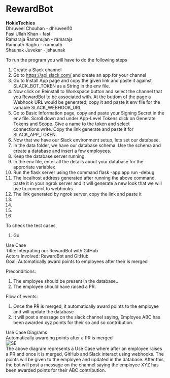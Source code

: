 # RewardBot

**HokieTechies** <br/>
Dhruveel Chouhan - dhruveel10 <br/>
Fasi Ullah Khan - fasi <br/>
Ramaraja Ramanujan - ramaraja <br/>
Ramnath Raghu - rramnath <br/>
Shaunak Juvekar - jshaunak <br/>

To run the program you will have to do the following steps <br/>
1. Create a Slack channel
2. Go to https://api.slack.com/ and create an app for your channel
3. Go to Install App page and copy the given link and paste it against SLACK_BOT_TOKEN as a String in the env file.
4. Now click on Reinstall to Workspace button and select the channel that you RewardBot to be associated with. At the buttom of the page a Webhook URL would be generated, copy it and paste it env file for the variable SLACK_WEBHOOK_URL
5. Go to Basic Information page, copy and paste your Signing Secret in the env file. Scroll down and under App-Level Tokens click on Generate Tokens and Scope. Give a name to the token and select connections:write. Copy the link generate and paste it for SLACK_APP_TOKEN.
6. Now that we have our Slack environment setup, lets set our database.
7. In the data folder, we have our database schema. Use the schema and create a database and insert a few employees.
8. Keep the database server running.
9. In the env file, enter all the details about your database for the approriate variablex
10. Run the flask server using the command flask -app app run -debug
11. The localhost address generated after running the above command, paste it in your ngrok server and it will generate a new look that we will use to connect to webhooks.
12. The link generated by ngrok server, copy the link and paste it  
13. 
14.
15.
16.



To check the test cases,
1. Go


Use Case<br/>
Title: Integrating our RewardBot with GitHub<br/>
Actors Involved: RewardBot and GitHub<br/>
Goal: Automatically award points to employees after their is merged<br/>

Preconditions:<br/>
1. The employee should be present in the database..<br/>
2. The employee should have raised a PR.<br/>

Flow of events:<br/>
1. Once the PR is merged, it automatically award points to the employee and will update the database
2. It will post a message on the slack channel saying, Employee ABC has been awarded xyz points for their so and so contribution.


Use Case Diagrams <br/>
Automatically awarding points after a PR is merged <br/>
 ![SE](https://user-images.githubusercontent.com/66111178/236627111-e2fad205-8976-4a75-84cb-3cd85b221394.png)
 <br/>
The above diagram represents a Use Case where after an employee raises a PR and once it is merged, GitHub and Slack interact using webhooks. The points will be given to the employee and updated in the database. After this, the bot will post a message on the channel saying the employee XYZ has been awarded points for their ABC contribution.


